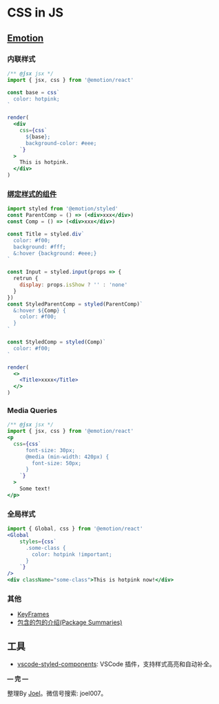 # CSS in JS

## [Emotion](https://emotion.sh/)

### 内联样式

```jsx
/** @jsx jsx */
import { jsx, css } from '@emotion/react'

const base = css`
  color: hotpink;
`

render(
  <div
    css={css`
      ${base};
      background-color: #eee;
    `}
  >
    This is hotpink.
  </div>
)
```

### [绑定样式的组件](https://emotion.sh/docs/styled)

```jsx
import styled from '@emotion/styled'
const ParentComp = () => (<div>xxx</div>)
const Comp = () => (<div>xxx</div>)

const Title = styled.div`
  color: #f00;
  background: #fff;
  &:hover {background: #eee;}
`

const Input = styled.input(props => {
  retrun {
    display: props.isShow ? '' : 'none'
  }
})
const StyledParentComp = styled(ParentComp)`
  &:hover ${Comp} {
    color: #f00;
  }
`

const StyledComp = styled(Comp)`
  color: #f00;
`

render(
  <>
    <Title>xxxx</Title>
  </>
)
```

### Media Queries

```jsx
/** @jsx jsx */
import { jsx, css } from '@emotion/react'
<p
  css={css`
      font-size: 30px;
      @media (min-width: 420px) {
        font-size: 50px;
      }
    `}
  >
    Some text!
</p>
```

### 全局样式

```jsx
import { Global, css } from '@emotion/react'
<Global
    styles={css`
      .some-class {
        color: hotpink !important;
      }
    `}
/>
<div className="some-class">This is hotpink now!</div>
```

### 其他

- [KeyFrames](https://emotion.sh/docs/keyframes)
- [包含的包的介绍(Package Summaries)](https://emotion.sh/docs/package-summary)

## 工具

- [vscode-styled-components](https://github.com/styled-components/vscode-styled-components):  VSCode 插件，支持样式高亮和自动补全。

**— 完 —**

整理By [Joel](https://github.com/iamjoel)。微信号搜索: joel007。